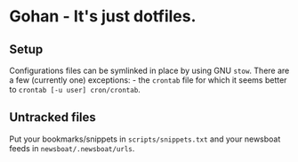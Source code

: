 # Gohan - It's just dotfiles.

## Setup
Configurations files can be symlinked in place by using GNU `stow`.
There are a few (currently one) exceptions: - the `crontab` file for which
it seems better to `crontab [-u user] cron/crontab`.

## Untracked files
Put your bookmarks/snippets in `scripts/snippets.txt`
and your newsboat feeds in `newsboat/.newsboat/urls`.
